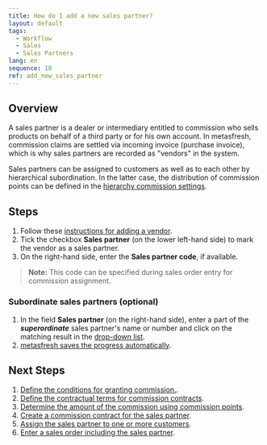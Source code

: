 ```yaml
---
title: How do I add a new sales partner?
layout: default
tags:
  - Workflow
  - Sales
  - Sales Partners
lang: en
sequence: 10
ref: add_new_sales_partner
---
```


## Overview
A sales partner is a dealer or intermediary entitled to commission who sells products on behalf of a third party or for his own account. In metasfresh, commission claims are settled via incoming invoice (purchase invoice), which is why sales partners are recorded as "vendors" in the system.

Sales partners can be assigned to customers as well as to each other by hierarchical subordination. In the latter case, the distribution of commission points can be defined in the [hierarchy commission settings](Commission_conditons_details).

## Steps
1. Follow these [instructions for adding a vendor](New_business_partner_vendor).
1. Tick the checkbox **Sales partner** (on the lower left-hand side) to mark the vendor as a sales partner.
1. On the right-hand side, enter the **Sales partner code**, if available.
 >**Note:** This code can be specified during sales order entry for commission assignment.

### <a name="sp-hierarchy">Subordinate sales partners (optional)</a>
1. In the field **Sales partner** (on the right-hand side), enter a part of the ***superordinate*** sales partner's name or number and click on the matching result in the <a href="Keyboard_shortcuts_reference#dropdown" title="Dynamic Search Box (Autocompletion)">drop-down list</a>.
1. [metasfresh saves the progress automatically](Saveindicator).

## Next Steps
1. [Define the conditions for granting commission.](Commission_conditons_details).
1. [Define the contractual terms for commission contracts](Define_contractual_terms_commission).
1. [Determine the amount of the commission using commission points](Commission_points_price).
1. [Create a commission contract for the sales partner](Create_commission_contract).
1. [Assign the sales partner to one or more customers](Assign_sales_partner_to_customers).
1. [Enter a sales order including the sales partner](Salesorder_recording_sales_partner).

